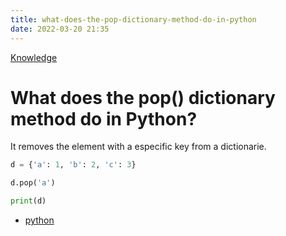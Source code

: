 ```yaml
---
title: what-does-the-pop-dictionary-method-do-in-python
date: 2022-03-20 21:35
---
```


[Knowledge](Knowledge.md)

# What does the pop() dictionary method do in Python?

It removes the element with a especific key from a dictionarie.

```python
d = {'a': 1, 'b': 2, 'c': 3}

d.pop('a')

print(d)
```

-   [python](python.md)
